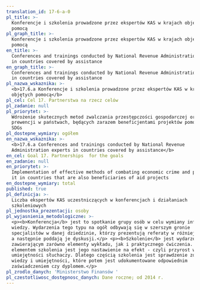 ```yaml
---
translation_id: 17-6-a-0
pl_title: >-
  Konferencje i szkolenia prowadzone przez ekspertów KAS w krajach objętych
  pomocą
pl_graph_title: >-
  Konferencje i szkolenia prowadzone przez ekspertów KAS w krajach objętych
  pomocą
en_title: >-
  Conferences and trainings conducted by National Revenue Administration experts
  in countries covered by assistance
en_graph_title: >-
  Conferences and trainings conducted by National Revenue Administration experts
  in countries covered by assistance
pl_nazwa_wskaznika: >-
  <b>17.6.a Konferencje i szkolenia prowadzone przez ekspertów KAS w krajach
  objętych pomocą</b>
pl_cel: Cel 17. Partnerstwa na rzecz celów
pl_zadanie: null
pl_priorytet: >-
  Wdrożenie skutecznych metod zwalczania przestępczości gospodarczej oraz jej
  prewencji w państwach, będących zarazem beneficjentami projektów pomocowych
  SDGs
pl_dostepne_wymiary: ogółem
en_nazwa_wskaznika: >-
  <b>17.6.a Conferences and trainings conducted by National Revenue
  Administration experts in countries covered by assistance</b>
en_cel: Goal 17. Partnerships  for the goals
en_zadanie: null
en_priorytet: >-
  Implementation of effective methods of combating economic crime and preventing
  it in countries that are also beneficiaries of aid projects
en_dostepne_wymiary: total
published: true
pl_definicja: >-
  Liczba ekspertów KAS uczestniczących w konferencjach i działaniach
  szkoleniowych
pl_jednostka_prezentacji: osoby
pl_wyjasnienia_metodologiczne: >-
  <p><b>Konferencja</b> jest to spotkanie grupy osób w celu wymiany informacji i
  wiedzy. Wydarzenia tego typu na ogół odbywają się w szerszym gronie
  specjalistów w danej dziedzinie, którzy prezentują referaty w różniej formie,
  a następnie poddają je dyskusji.</p> <p><b>Szkolenie</b> jest wydarzeniem
  zawierającym zarówno elementy wykładu, jak i praktycznego ćwiczenia. Ważnym
  elementem szkolenia jest jego nastawienie na efekt - czyli przyrost wiedzy i
  umiejętności słuchaczy. Dlatego częścią szkolenia jest sprawdzenie zdobytej
  wiedzy i umiejętności, które potem jest udokumentowane odpowiednim
  zaświadczeniem czy dyplomem.</p>
pl_zrodlo_danych: 'Ministerstwo Finansów '
pl_czestotliwosc_dostępnosc_danych: Dane roczne; od 2014 r.
---
```

